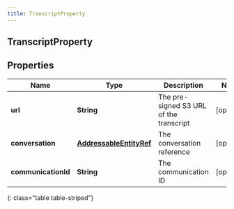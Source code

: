 ```yaml
---
title: TranscriptProperty
---
```

## TranscriptProperty

## Properties

|Name | Type | Description | Notes|
|------------ | ------------- | ------------- | -------------|
| **url** | **String** | The pre-signed S3 URL of the transcript | [optional] |
| **conversation** | [**AddressableEntityRef**](AddressableEntityRef.html) | The conversation reference | [optional] |
| **communicationId** | **String** | The communication ID | [optional] |
{: class="table table-striped"}


